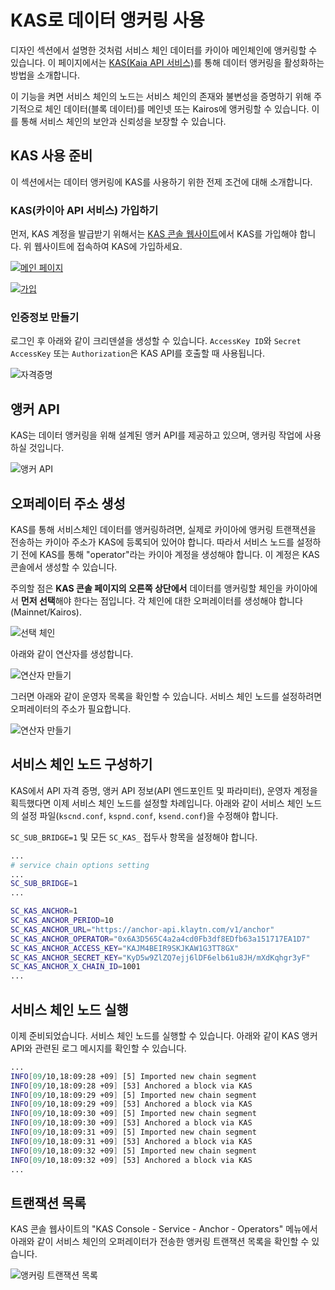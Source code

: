 # KAS로 데이터 앵커링 사용

디자인 섹션에서 설명한 것처럼 서비스 체인 데이터를 카이아 메인체인에 앵커링할 수 있습니다.
이 페이지에서는 [KAS(Kaia API 서비스)](https://www.klaytnapi.com)를 통해 데이터 앵커링을 활성화하는 방법을 소개합니다.

이 기능을 켜면 서비스 체인의 노드는 서비스 체인의 존재와 불변성을 증명하기 위해 주기적으로 체인 데이터(블록 데이터)를 메인넷 또는 Kairos에 앵커링할 수 있습니다.
이를 통해 서비스 체인의 보안과 신뢰성을 보장할 수 있습니다.

## KAS 사용 준비 <a id="preparation-with-kas"></a>

이 섹션에서는 데이터 앵커링에 KAS를 사용하기 위한 전제 조건에 대해 소개합니다.

### KAS(카이아 API 서비스) 가입하기 <a id="sign-up-kas"></a>

먼저, KAS 계정을 발급받기 위해서는 [KAS 콘솔 웹사이트](https://www.klaytnapi.com)에서 KAS를 가입해야 합니다.
위 웹사이트에 접속하여 KAS에 가입하세요.

[![메인 페이지](/img/nodes/kas-main-en.png)](https://www.klaytnapi.com)

[![가입](/img/nodes/kas-signup-en.png)](https://www.klaytnapi.com)

### 인증정보 만들기 <a id="check-credential"></a>

로그인 후 아래와 같이 크리덴셜을 생성할 수 있습니다.
`AccessKey ID`와 `Secret AccessKey` 또는 `Authorization`은 KAS API를 호출할 때 사용됩니다.

![자격증명](/img/nodes/kas-credential-en.png)

## 앵커 API <a id="anchor-api"></a>

KAS는 데이터 앵커링을 위해 설계된 앵커 API를 제공하고 있으며, 앵커링 작업에 사용하실 것입니다.

![앵커 API](/img/nodes/kas-anchor-api-en.png)

## 오퍼레이터 주소 생성 <a id="create-kas-credential"></a>

KAS를 통해 서비스체인 데이터를 앵커링하려면, 실제로 카이아에 앵커링 트랜잭션을 전송하는 카이아 주소가 KAS에 등록되어 있어야 합니다. 따라서 서비스 노드를 설정하기 전에 KAS를 통해 "operator"라는 카이아 계정을 생성해야 합니다. 이 계정은 KAS 콘솔에서 생성할 수 있습니다.

주의할 점은 **KAS 콘솔 페이지의 오른쪽 상단에서** 데이터를 앵커링할 체인을 카이아에서 **먼저 선택**해야 한다는 점입니다. 각 체인에 대한 오퍼레이터를 생성해야 합니다(Mainnet/Kairos).

![선택 체인](/img/nodes/kas-select-chain-en.png)

아래와 같이 연산자를 생성합니다.

![연산자 만들기](/img/nodes/kas-create-operator-en.png)

그러면 아래와 같이 운영자 목록을 확인할 수 있습니다.
서비스 체인 노드를 설정하려면 오퍼레이터의 주소가 필요합니다.

![연산자 만들기](/img/nodes/kas-operator-list-en.png)

## 서비스 체인 노드 구성하기 <a id="configure-service-chain-node"></a>

KAS에서 API 자격 증명, 앵커 API 정보(API 엔드포인트 및 파라미터), 운영자 계정을 획득했다면 이제 서비스 체인 노드를 설정할 차례입니다.
아래와 같이 서비스 체인 노드의 설정 파일(`kscnd.conf`, `kspnd.conf`, `ksend.conf`)을 수정해야 합니다.

`SC_SUB_BRIDGE=1` 및 모든 `SC_KAS_` 접두사 항목을 설정해야 합니다.

```bash
...
# service chain options setting
...
SC_SUB_BRIDGE=1
...

SC_KAS_ANCHOR=1                                                         # 1: enable, 0: disable
SC_KAS_ANCHOR_PERIOD=10                                                 # Anchoring block period
SC_KAS_ANCHOR_URL="https://anchor-api.klaytn.com/v1/anchor"             # Anchor API URL
SC_KAS_ANCHOR_OPERATOR="0x6A3D565C4a2a4cd0Fb3df8EDfb63a151717EA1D7"     # Operator address
SC_KAS_ANCHOR_ACCESS_KEY="KAJM4BEIR9SKJKAW1G3TT8GX"                     # Credential Access key
SC_KAS_ANCHOR_SECRET_KEY="KyD5w9ZlZQ7ejj6lDF6elb61u8JH/mXdKqhgr3yF"     # Credential Secret key
SC_KAS_ANCHOR_X_CHAIN_ID=1001                                           # Mainnet: 8217, Kairos: 1001
...
```

## 서비스 체인 노드 실행 <a id="run-service-chain-node"></a>

이제 준비되었습니다. 서비스 체인 노드를 실행할 수 있습니다.
아래와 같이 KAS 앵커 API와 관련된 로그 메시지를 확인할 수 있습니다.

```bash
...
INFO[09/10,18:09:28 +09] [5] Imported new chain segment                number=86495 hash=5a20d6…cbca1b blocks=1  txs=3 elapsed=2.387ms  trieDBSize=5.10kB mgas=0.063 mgasps=26.383
INFO[09/10,18:09:28 +09] [53] Anchored a block via KAS                  blkNum=86495
INFO[09/10,18:09:29 +09] [5] Imported new chain segment                number=86496 hash=8897bc…4ea7e7 blocks=1  txs=3 elapsed=2.158ms  trieDBSize=5.10kB mgas=0.063 mgasps=29.188
INFO[09/10,18:09:29 +09] [53] Anchored a block via KAS                  blkNum=86496
INFO[09/10,18:09:30 +09] [5] Imported new chain segment                number=86497 hash=44b319…7d4247 blocks=1  txs=3 elapsed=2.346ms  trieDBSize=5.43kB mgas=0.063 mgasps=26.848
INFO[09/10,18:09:30 +09] [53] Anchored a block via KAS                  blkNum=86497
INFO[09/10,18:09:31 +09] [5] Imported new chain segment                number=86498 hash=0b98ba…73d654 blocks=1  txs=3 elapsed=2.235ms  trieDBSize=5.61kB mgas=0.063 mgasps=28.186
INFO[09/10,18:09:31 +09] [53] Anchored a block via KAS                  blkNum=86498
INFO[09/10,18:09:32 +09] [5] Imported new chain segment                number=86499 hash=4f01ab…3bc334 blocks=1  txs=3 elapsed=3.319ms  trieDBSize=5.61kB mgas=0.063 mgasps=18.977
INFO[09/10,18:09:32 +09] [53] Anchored a block via KAS                  blkNum=86499
...
```

## 트랜잭션 목록 <a id="list-of-transaction"></a>

KAS 콘솔 웹사이트의 "KAS Console - Service - Anchor - Operators" 메뉴에서 아래와 같이 서비스 체인의 오퍼레이터가 전송한 앵커링 트랜잭션 목록을 확인할 수 있습니다.

![앵커링 트랜잭션 목록](/img/nodes/kas-tx-list-en.png)
